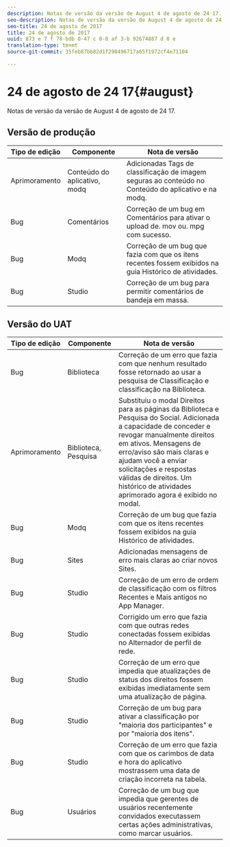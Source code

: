 ```yaml
---
description: Notas de versão da versão de August 4 de agosto de 24 17.
seo-description: Notas de versão da versão de August 4 de agosto de 24 17.
seo-title: 24 de agosto de 2017
title: 24 de agosto de 2017
uuid: 873 e 7 f 78-bdb 0-47 c 0-8 af 3-b 92674887 d 0 e
translation-type: tm+mt
source-git-commit: 35feb87bb82d1f298496717a65f1972cf4e71104

---
```



# 24 de agosto de 24 17{#august}

Notas de versão da versão de August 4 de agosto de 24 17.

## Versão de produção

| **Tipo de edição** | **Componente** | **Nota de versão** |
|---|---|---|
| Aprimoramento | Conteúdo do aplicativo, modq | Adicionadas Tags de classificação de imagem seguras ao conteúdo no Conteúdo do aplicativo e na modq. |
| Bug | Comentários | Correção de um bug em Comentários para ativar o upload de. mov ou. mpg com sucesso. |
| Bug | Modq | Correção de um bug que fazia com que os itens recentes fossem exibidos na guia Histórico de atividades. |
| Bug | Studio | Correção de um bug para permitir comentários de bandeja em massa. |

## Versão do UAT

| **Tipo de edição** | **Componente** | **Nota de versão** |
|---|---|---|
| Bug | Biblioteca | Correção de um erro que fazia com que nenhum resultado fosse retornado ao usar a pesquisa de Classificação e classificação na Biblioteca. |
| Aprimoramento | Biblioteca, Pesquisa | Substituiu o modal Direitos para as páginas da Biblioteca e Pesquisa do Social. Adicionada a capacidade de conceder e revogar manualmente direitos em ativos. Mensagens de erro/aviso são mais claras e ajudam você a enviar solicitações e respostas válidas de direitos. Um histórico de atividades aprimorado agora é exibido no modal. |
| Bug | Modq | Correção de um bug que fazia com que os itens recentes fossem exibidos na guia Histórico de atividades. |
| Bug | Sites | Adicionadas mensagens de erro mais claras ao criar novos Sites. |
| Bug | Studio | Correção de um erro de ordem de classificação com os filtros Recentes e Mais antigos no App Manager. |
| Bug | Studio | Corrigido um erro que fazia com que outras redes conectadas fossem exibidas no Alternador de perfil de rede. |
| Bug | Studio | Correção de um erro que impedia que atualizações de status dos direitos fossem exibidas imediatamente sem uma atualização de página. |
| Bug | Studio | Correção de um bug para ativar a classificação por "maioria dos participantes" e por "maioria dos itens". |
| Bug | Studio | Correção de um erro que fazia com que os carimbos de data e hora do aplicativo mostrassem uma data de criação incorreta na tabela. |
| Bug | Usuários | Correção de um bug que impedia que gerentes de usuários recentemente convidados executassem certas ações administrativas, como marcar usuários. |

